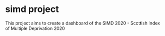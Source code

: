 # simd project

This project aims to create a dashboard of the SIMD 2020 - Scottish Index of Multiple Deprivation 2020
